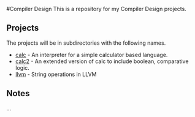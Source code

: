 #Compiler Design
This is a repository for my Compiler Design projects.

## Projects
The projects will be in subdirectories with the following names.
* [calc](calc/README.md) - An interpreter for a simple calculator based language.
* [calc2](calc2/README.md) - An extended version of calc to include boolean, comparative logic.
* [llvm](llvm/README.md) - String operations in LLVM

## Notes
...

